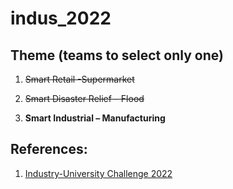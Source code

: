 # indus_2022

## Theme (teams to select only one)

1. ~~Smart Retail -Supermarket~~

2. ~~Smart Disaster Relief – Flood~~

3. **Smart Industrial – Manufacturing**

## References:
1. [Industry-University Challenge 2022](https://thegreatlab.my/2022indus/)
